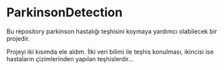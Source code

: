 # ParkinsonDetection

Bu repository parkinson hastalığı teşhisini koymaya yardımcı olabilecek bir projedir.

Projeyi iki kısımda ele aldım. İlki veri bilimi ile teşhis konulması, ikincisi ise hastaların çizimlerinden yapılan teşhislerdir...
